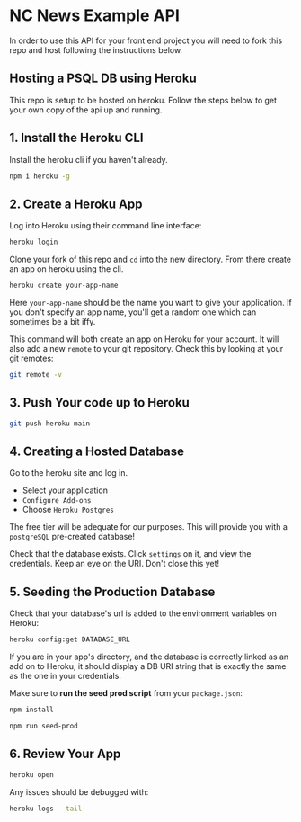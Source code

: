 # NC News Example API

In order to use this API for your front end project you will need to fork this repo and host following the instructions below.

## Hosting a PSQL DB using Heroku

This repo is setup to be hosted on heroku. Follow the steps below to get your own copy of the api up and running.

## 1. Install the Heroku CLI

Install the heroku cli if you haven't already.

```bash
npm i heroku -g
```

## 2. Create a Heroku App

Log into Heroku using their command line interface:

```bash
heroku login
```

Clone your fork of this repo and `cd` into the new directory. From there create an app on heroku using the cli.

```bash
heroku create your-app-name
```

Here `your-app-name` should be the name you want to give your application. If you don't specify an app name, you'll get a random one which can sometimes be a bit iffy.

This command will both create an app on Heroku for your account. It will also add a new `remote` to your git repository.
Check this by looking at your git remotes:

```bash
git remote -v
```

## 3. Push Your code up to Heroku

```bash
git push heroku main
```

## 4. Creating a Hosted Database

Go to the heroku site and log in.

- Select your application
- `Configure Add-ons`
- Choose `Heroku Postgres`

The free tier will be adequate for our purposes. This will provide you with a `postgreSQL` pre-created database!

Check that the database exists. Click `settings` on it, and view the credentials. Keep an eye on the URI. Don't close this yet!

## 5. Seeding the Production Database

Check that your database's url is added to the environment variables on Heroku:

```bash
heroku config:get DATABASE_URL
```

If you are in your app's directory, and the database is correctly linked as an add on to Heroku, it should display a DB URI string that is exactly the same as the one in your credentials.

Make sure to **run the seed prod script** from your `package.json`:

```bash
npm install

npm run seed-prod
```

## 6. Review Your App

```bash
heroku open
```

Any issues should be debugged with:

```bash
heroku logs --tail
```
